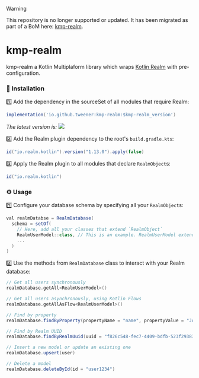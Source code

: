 > [!WARNING]
> This repository is no longer supported or updated. It has been migrated as part of a BoM here: [kmp-realm](https://github.com/Tweener/kmp-bom/tree/main/kmp-realm).

# kmp-realm

kmp-realm a Kotlin Multiplaform library which wraps [Kotlin Realm](https://github.com/realm/realm-kotlin) with pre-configuration.

### 💾 Installation

1️⃣ Add the dependency in the sourceSet of all modules that require Realm:

```groovy
implementation('io.github.tweener:kmp-realm:$kmp-realm_version')
```

_The latest version
is: [![](https://img.shields.io/maven-metadata/v?metadataUrl=https%3A%2F%2Fs01.oss.sonatype.org%2Fservice%2Flocal%2Frepo_groups%2Fpublic%2Fcontent%2Fio%2Fgithub%2Ftweener%2Fkmp-realm%2Fmaven-metadata.xml)](https://central.sonatype.com/artifact/io.github.tweener/kmp-realm)_

2️⃣ Add the Realm plugin dependency to the root's `build.gradle.kts`:

```groovy
id("io.realm.kotlin").version("1.13.0").apply(false)
```

3️⃣ Apply the Realm plugin to all modules that declare `RealmObject`s:

```groovy
id("io.realm.kotlin")
```

### ⚙️ Usage

1️⃣ Configure your database schema by specifying all your `RealmObject`s:

```groovy
val realmDatabse = RealmDatabase(
  schema = setOf(
    // Here, add all your classes that extend `RealmObject`
    RealmUserModel::class, // This is an example. RealmUserModel extends RealmObject
    ...
  )
)
```

2️⃣ Use the methods from `RealmDatabase` class to interact with your Realm database:

```groovy
// Get all users synchronously
realmDatabase.getAll<RealmUserModel>()

// Get all users asynchronously, using Kotlin Flows
realmDatabase.getAllAsFlow<RealmUserModel>()

// Find by property
realmDatabase.findByProperty(propertyName = "name", propertyValue = "John")

// Find by Realm UUID
realmDatabase.findByRealmUuid(uuid = "f826c548-fec7-4409-bdfb-523f29383857")

// Insert a new model or update an existing one
realmDatabase.upsert(user)

// Delete a model
realmDatabase.deleteById(id = "user1234")
```
